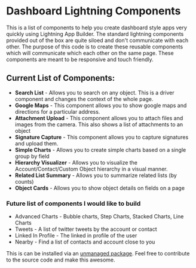 # Dashboard Lightning Components

This is a list of components to help you create dashboard style apps very quickly using Lightning App Builder. The standard lightning components provided out of the box are quite siloed and don't communicate with each other. The purpose of this code is to create these reusable components which will communicate which each other on the same page. These components are meant to be responsive and touch friendly.

## Current List of Components:

 * **Search List** - Allows you to search on any object. This is a driver component and changes the context of the whole page.
 * **Google Maps** - This component allows you to show google maps and directions for a particular address.
 * **Attachment Upload** - This component allows you to attach files and images from the camera. This also shows a list of attachments to an object
 * **Signature Capture** - This component allows you to capture signatures and upload them.
 * **Simple Charts** - Allows you to create simple charts based on a single group by field
 * **Hierarchy Visualizer** - Allows you to visualize the Account/Contact/Custom Object hierarchy in a visual manner.
 * **Related List Summary** - Allows you to summarize related lists (by counts)
 * **Object Cards** - Allows you to show object details on fields on a page

### Future list of components I would like to build

* Advanced Charts - Bubble charts, Step Charts, Stacked Charts, Line Charts
* Tweets - A list of twitter tweets by the account or contact
* Linked In Profile - The linked in profile of the user
* Nearby - Find a list of contacts and account close to you

This is can be installed via an [unmanaged package](https://login.salesforce.com/packaging/installPackage.apexp?p0=04t240000009fEv). Feel free to contribute to the source code and make this awesome.